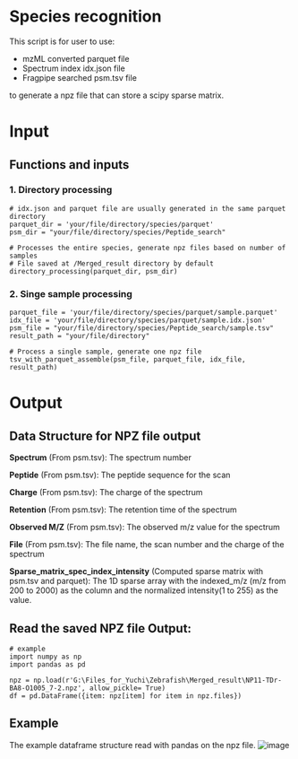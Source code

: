 # Species recognition


This script is for user to use:
* mzML converted parquet file
* Spectrum index idx.json file
* Fragpipe searched psm.tsv file
  
to generate a npz file that can store a scipy sparse matrix. 

# Input
## Functions and inputs
### 1. Directory processing
```
# idx.json and parquet file are usually generated in the same parquet directory
parquet_dir = 'your/file/directory/species/parquet'
psm_dir = "your/file/directory/species/Peptide_search"

# Processes the entire species, generate npz files based on number of samples
# File saved at /Merged_result directory by default
directory_processing(parquet_dir, psm_dir)
```
### 2. Singe sample processing
```
parquet_file = 'your/file/directory/species/parquet/sample.parquet'
idx_file = 'your/file/directory/species/parquet/sample.idx.json'
psm_file = "your/file/directory/species/Peptide_search/sample.tsv"
result_path = "your/file/directory"

# Process a single sample, generate one npz file
tsv_with_parquet_assemble(psm_file, parquet_file, idx_file, result_path) 
```

# Output
## Data Structure for NPZ file output 

**Spectrum** (From psm.tsv): The spectrum number

**Peptide** (From psm.tsv): The peptide sequence for the scan

**Charge** (From psm.tsv): The charge of the spectrum

**Retention** (From psm.tsv): The retention time of the spectrum 

**Observed M/Z** (From psm.tsv): The observed m/z value for the spectrum

**File** (From psm.tsv): The file name, the scan number and the charge of the spectrum

**Sparse_matrix_spec_index_intensity**
(Computed sparse matrix with psm.tsv and parquet):
The 1D sparse array with the indexed_m/z (m/z from 200 to 2000)  as the column and the normalized intensity(1 to 255) as the value.


## Read the saved NPZ file Output:
```
# example
import numpy as np
import pandas as pd

npz = np.load(r'G:\Files_for_Yuchi\Zebrafish\Merged_result\NP11-TDr-BA8-O1005_7-2.npz', allow_pickle= True)
df = pd.DataFrame({item: npz[item] for item in npz.files})
```


## Example 
The example dataframe structure read with pandas on the npz file. 
![image](https://github.com/user-attachments/assets/92e927cf-d65c-4987-822d-b39ea8a772a6)


